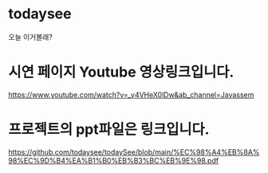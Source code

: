 # todaysee
오늘 이거볼래?
# 시연 페이지 Youtube 영상링크입니다.
https://www.youtube.com/watch?v=_y4VHeX0lDw&ab_channel=Javassem
# 프로젝트의 ppt파일은 링크입니다.
https://github.com/todaysee/todaySee/blob/main/%EC%98%A4%EB%8A%98%EC%9D%B4%EA%B1%B0%EB%B3%BC%EB%9E%98.pdf
